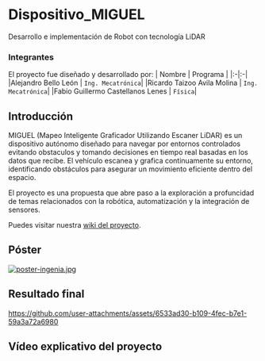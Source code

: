 # Dispositivo_MIGUEL
Desarrollo e implementación de Robot con tecnología LiDAR
### Integrantes
El proyecto fue diseñado y desarrollado por:
| Nombre | Programa |
|:-|:-|
|Alejandro Bello León | ``Ing. Mecatrónica``|
|Ricardo Taizoo Avila Molina | ``Ing. Mecatrónica``|
|Fabio Guillermo Castellanos Lenes | ``Física``|

## Introducción
MIGUEL (Mapeo Inteligente Graficador Utilizando Escaner LiDAR) es un dispositivo autónomo diseñado para navegar por entornos controlados evitando obstaculos y tomando decisiones en tiempo real basadas en los datos que recibe. El vehículo escanea y grafica continuamente su entorno, identificando obstáculos para asegurar un movimiento eficiente dentro del espacio.

El proyecto es una propuesta que abre paso a la exploración a profuncidad de temas relacionados con la robótica, automatización y la integración de sensores.

Puedes visitar nuestra [wiki del proyecto](https://github.com/abellol/Dispositivo_MIGUEL/wiki).

## Póster

[![poster-ingenia.jpg](https://i.postimg.cc/RV2rdvJ4/poster-ingenia.jpg)](https://postimg.cc/tYdmCQzM)


## Resultado final

https://github.com/user-attachments/assets/6533ad30-b109-4fec-b7e1-59a3a72a6980

## Vídeo explicativo del proyecto

